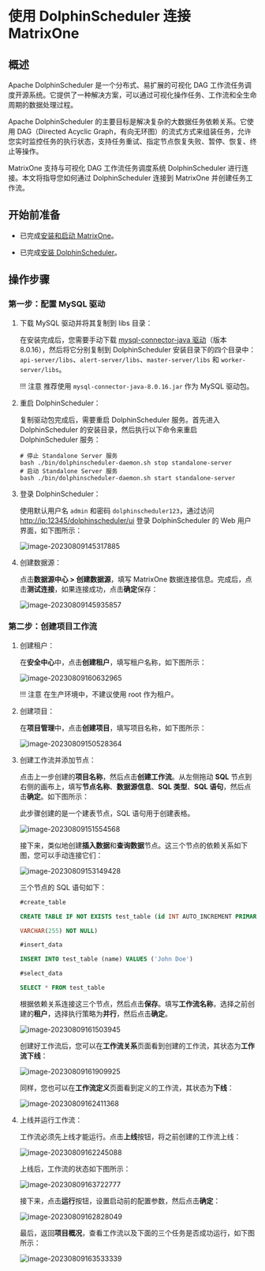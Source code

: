 # 使用 DolphinScheduler 连接 MatrixOne

## 概述

Apache DolphinScheduler 是一个分布式、易扩展的可视化 DAG 工作流任务调度开源系统。它提供了一种解决方案，可以通过可视化操作任务、工作流和全生命周期的数据处理过程。

Apache DolphinScheduler 的主要目标是解决复杂的大数据任务依赖关系。它使用 DAG（Directed Acyclic Graph，有向无环图）的流式方式来组装任务，允许您实时监控任务的执行状态，支持任务重试、指定节点恢复失败、暂停、恢复、终止等操作。

MatrixOne 支持与可视化 DAG 工作流任务调度系统 DolphinScheduler 进行连接。本文将指导您如何通过 DolphinScheduler 连接到 MatrixOne 并创建任务工作流。

## 开始前准备

- 已完成[安装和启动 MatrixOne](../../../Get-Started/install-standalone-matrixone.md)。

- 已完成[安装 DolphinScheduler](https://dolphinscheduler.apache.org/zh-cn/docs/3.1.8/guide/installation/standalone)。

## 操作步骤

### 第一步：配置 MySQL 驱动

1. 下载 MySQL 驱动并将其复制到 libs 目录：

    在安装完成后，您需要手动下载 [mysql-connector-java 驱动](https://repo1.maven.org/maven2/mysql/mysql-connector-java/8.0.16/mysql-connector-java-8.0.16.jar)（版本 8.0.16），然后将它分别复制到 DolphinScheduler 安装目录下的四个目录中：`api-server/libs`、`alert-server/libs`、`master-server/libs` 和 `worker-server/libs`。

    !!! 注意
		    推荐使用 `mysql-connector-java-8.0.16.jar` 作为 MySQL 驱动包。

2. 重启 DolphinScheduler：

    复制驱动包完成后，需要重启 DolphinScheduler 服务。首先进入 DolphinScheduler 的安装目录，然后执行以下命令来重启 DolphinScheduler 服务：

    ```shell
    # 停止 Standalone Server 服务
    bash ./bin/dolphinscheduler-daemon.sh stop standalone-server
    # 启动 Standalone Server 服务
    bash ./bin/dolphinscheduler-daemon.sh start standalone-server
    ```

3. 登录 DolphinScheduler：

	  使用默认用户名 `admin` 和密码 `dolphinscheduler123`，通过访问 <http://ip:12345/dolphinscheduler/ui> 登录 DolphinScheduler 的 Web 用户界面，如下图所示：

    ![image-20230809145317885](https://community-shared-data-1308875761.cos.ap-beijing.myqcloud.com/artwork/docs/develop/Scheduling-tool/image-20230809145317885.png)

4. 创建数据源：

    点击**数据源中心 > 创建数据源**，填写 MatrixOne 数据连接信息。完成后，点击**测试连接**，如果连接成功，点击**确定**保存：

    ![image-20230809145935857](https://community-shared-data-1308875761.cos.ap-beijing.myqcloud.com/artwork/docs/develop/Scheduling-tool/image-20230809145935857.png)

### 第二步：创建项目工作流

1. 创建租户：

    在**安全中心**中，点击**创建租户**，填写租户名称，如下图所示：

    ![image-20230809160632965](https://community-shared-data-1308875761.cos.ap-beijing.myqcloud.com/artwork/docs/develop/Scheduling-tool/image-20230809160632965.png)

    !!! 注意
		    在生产环境中，不建议使用 root 作为租户。

2. 创建项目：

    在**项目管理**中，点击**创建项目**，填写项目名称，如下图所示：

    ![image-20230809150528364](https://community-shared-data-1308875761.cos.ap-beijing.myqcloud.com/artwork/docs/develop/Scheduling-tool/image-20230809150528364.png)

3. 创建工作流并添加节点：

    点击上一步创建的**项目名称**，然后点击**创建工作流**。从左侧拖动 **SQL** 节点到右侧的画布上，填写**节点名称**、**数据源信息**、**SQL 类型**、**SQL 语句**，然后点击**确定**。如下图所示：

    此步骤创建的是一个建表节点，SQL 语句用于创建表格。

    ![image-20230809151554568](https://community-shared-data-1308875761.cos.ap-beijing.myqcloud.com/artwork/docs/develop/Scheduling-tool/image-20230809151554568.png)

    接下来，类似地创建**插入数据**和**查询数据**节点。这三个节点的依赖关系如下图，您可以手动连接它们：

    ![image-20230809153149428](https://community-shared-data-1308875761.cos.ap-beijing.myqcloud.com/artwork/docs/develop/Scheduling-tool/image-20230809153149428.png)		

    三个节点的 SQL 语句如下：

    ```sql
    #create_table

    CREATE TABLE IF NOT EXISTS test_table (id INT AUTO_INCREMENT PRIMARY KEY, name

    VARCHAR(255) NOT NULL)

    #insert_data

    INSERT INTO test_table (name) VALUES ('John Doe')

    #select_data

    SELECT * FROM test_table
    ```

    根据依赖关系连接这三个节点，然后点击**保存**。填写**工作流名称**，选择之前创建的**租户**，选择执行策略为**并行**，然后点击**确定**。

    ![image-20230809161503945](https://community-shared-data-1308875761.cos.ap-beijing.myqcloud.com/artwork/docs/develop/Scheduling-tool/image-20230809161503945.png)

    创建好工作流后，您可以在**工作流关系**页面看到创建的工作流，其状态为**工作流下线**：

    ![image-20230809161909925](https://community-shared-data-1308875761.cos.ap-beijing.myqcloud.com/artwork/docs/develop/Scheduling-tool/image-20230809161909925.png)

    同样，您也可以在**工作流定义**页面看到定义的工作流，其状态为**下线**：

    ![image-20230809162411368](https://community-shared-data-1308875761.cos.ap-beijing.myqcloud.com/artwork/docs/develop/Scheduling-tool/image-20230809162411368.png)

4. 上线并运行工作流：

    工作流必须先上线才能运行。点击**上线**按钮，将之前创建的工作流上线：

    ![image-20230809162245088](https://community-shared-data-1308875761.cos.ap-beijing.myqcloud.com/artwork/docs/develop/Scheduling-tool/image-20230809162245088.png)

    上线后，工作流的状态如下图所示：

    ![image-20230809163722777](https://community-shared-data-1308875761.cos.ap-beijing.myqcloud.com/artwork/docs/develop/Scheduling-tool/image-20230809163722777.png)

    接下来，点击**运行**按钮，设置启动前的配置参数，然后点击**确定**：

    ![image-20230809162828049](https://community-shared-data-1308875761.cos.ap-beijing.myqcloud.com/artwork/docs/develop/Scheduling-tool/image-20230809162828049.png)

    最后，返回**项目概况**，查看工作流以及下面的三个任务是否成功运行，如下图所示：

    ![image-20230809163533339](https://community-shared-data-1308875761.cos.ap-beijing.myqcloud.com/artwork/docs/develop/Scheduling-tool/image-20230809163533339.png)
